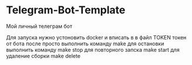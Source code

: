 # Telegram-Bot-Template
Мой личный телеграм бот

Для запуска нужно устоновить docker и вписать в в файл TOKEN токен от бота после просто выполнить команду make
для остановки выполнить команду make stop для повторного запска make start
для удаление сборки make delete